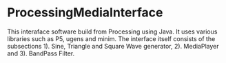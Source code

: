 # ProcessingMediaInterface
This interaface software build from Processing using Java. It uses various libraries such as P5, ugens and minim. The interface itself consists of the subsections 1). Sine, Triangle and Square Wave generator, 2). MediaPlayer and 3). BandPass Filter. 
